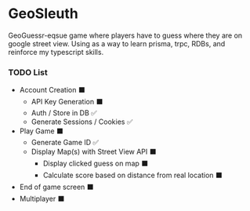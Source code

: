 # GeoSleuth

GeoGuessr-eqsue game where players have to guess where they are on google street view.
Using as a way to learn prisma, trpc, RDBs, and reinforce my typescript skills.

### **TODO List**

- Account Creation ⬛
  - API Key Generation ⬛
  - Auth / Store in DB ✅
  - Generate Sessions / Cookies ✅
- Play Game ⬛
  - Generate Game ID ✅
  - Display Map(s) with Street View API ⬛
    - Display clicked guess on map ⬛
    - Calculate score based on distance from real location ⬛
- End of game screen ⬛
- Multiplayer ⬛
